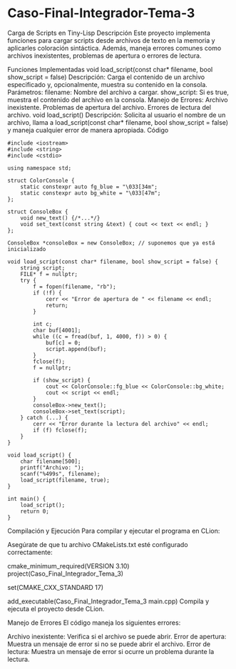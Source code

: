 # Caso-Final-Integrador-Tema-3

Carga de Scripts en Tiny-Lisp
Descripción
Este proyecto implementa funciones para cargar scripts desde archivos de texto en la memoria y aplicarles coloración sintáctica. Además, maneja errores comunes como archivos inexistentes, problemas de apertura o errores de lectura.

Funciones Implementadas
void load_script(const char* filename, bool show_script = false)
Descripción: Carga el contenido de un archivo especificado y, opcionalmente, muestra su contenido en la consola.
Parámetros:
filename: Nombre del archivo a cargar.
show_script: Si es true, muestra el contenido del archivo en la consola.
Manejo de Errores:
Archivo inexistente.
Problemas de apertura del archivo.
Errores de lectura del archivo.
void load_script()
Descripción: Solicita al usuario el nombre de un archivo, llama a load_script(const char* filename, bool show_script = false) y maneja cualquier error de manera apropiada.
Código

```
#include <iostream>
#include <string>
#include <cstdio>

using namespace std;

struct ColorConsole {
    static constexpr auto fg_blue = "\033[34m";
    static constexpr auto bg_white = "\033[47m";
};

struct ConsoleBox {
    void new_text() {/*...*/}
    void set_text(const string &text) { cout << text << endl; }
};

ConsoleBox *consoleBox = new ConsoleBox; // suponemos que ya está inicializado

void load_script(const char* filename, bool show_script = false) {
    string script;
    FILE* f = nullptr;
    try {
        f = fopen(filename, "rb");
        if (!f) {
            cerr << "Error de apertura de " << filename << endl;
            return;
        }

        int c;
        char buf[4001];
        while ((c = fread(buf, 1, 4000, f)) > 0) {
            buf[c] = 0;
            script.append(buf);
        }
        fclose(f);
        f = nullptr;

        if (show_script) {
            cout << ColorConsole::fg_blue << ColorConsole::bg_white;
            cout << script << endl;
        }
        consoleBox->new_text();
        consoleBox->set_text(script);
    } catch (...) {
        cerr << "Error durante la lectura del archivo" << endl;
        if (f) fclose(f);
    }
}

void load_script() {
    char filename[500];
    printf("Archivo: ");
    scanf("%499s", filename);
    load_script(filename, true);
}

int main() {
    load_script();
    return 0;
}
```

Compilación y Ejecución
Para compilar y ejecutar el programa en CLion:

Asegúrate de que tu archivo CMakeLists.txt esté configurado correctamente:

cmake_minimum_required(VERSION 3.10)
project(Caso_Final_Integrador_Tema_3)

set(CMAKE_CXX_STANDARD 17)

add_executable(Caso_Final_Integrador_Tema_3 main.cpp)
Compila y ejecuta el proyecto desde CLion.

Manejo de Errores
El código maneja los siguientes errores:

Archivo inexistente: Verifica si el archivo se puede abrir.
Error de apertura: Muestra un mensaje de error si no se puede abrir el archivo.
Error de lectura: Muestra un mensaje de error si ocurre un problema durante la lectura.

